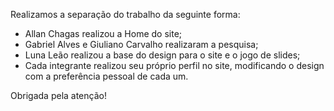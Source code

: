 Realizamos a separação do trabalho da seguinte forma:

- Allan Chagas realizou a Home do site;
- Gabriel Alves e Giuliano Carvalho realizaram a pesquisa;
- Luna Leão realizou a base do design para o site e o jogo de slides;
- Cada integrante realizou seu próprio perfil no site, modificando o design com a preferência pessoal de cada um.

Obrigada pela atenção!
